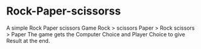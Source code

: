 # Rock-Paper-scissorss
A simple Rock Paper scissors Game
Rock > scissors
Paper > Rock
scissors > Paper
The game gets the Computer Choice and Player Choice to give Result at the end.